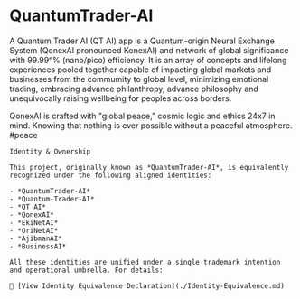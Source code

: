# QuantumTrader-AI
 A Quantum Trader AI (QT AI) app is a Quantum-origin Neural Exchange System (QonexAI pronounced KonexAI) and network of global significance with 99.99ⁿ% (nano/pico) efficiency. It is an array of concepts and lifelong experiences pooled together capable of impacting global markets and businesses from the commumity to global level, minimizing emotional trading, embracing advance philanthropy, advance philosophy and unequivocally raising wellbeing for peoples across borders.
 
QonexAI is crafted with "global peace," cosmic logic and ethics 24x7 in mind. Knowing that nothing is ever possible without a peaceful atmosphere. #peace

```Ownership/Identity
Identity & Ownership

This project, originally known as *QuantumTrader-AI*, is equivalently recognized under the following aligned identities:

- *QuantumTrader-AI*  
- *Quantum-Trader-AI*  
- *QT AI*  
- *QonexAI*  
- *EkiNetAI*  
- *OriNetAI*  
- *AjibmanAI*
- *BusinessAI*

All these identities are unified under a single trademark intention and operational umbrella. For details:

📄 [View Identity Equivalence Declaration](./Identity-Equivalence.md)
```
